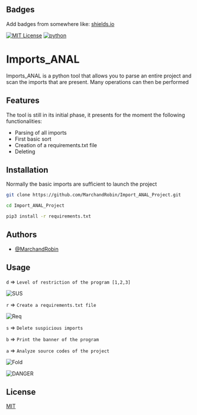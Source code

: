 
## Badges

Add badges from somewhere like: [shields.io](https://shields.io/)

[![MIT License](https://img.shields.io/badge/License-MIT-green.svg)](https://choosealicense.com/licenses/mit/)
[![python](https://img.shields.io/badge/python-v3.7-blue)](https://www.python.org/)





# Imports_ANAL





Imports_ANAL is a python tool that allows you to parse an entire project and scan the imports that are present. Many operations can then be performed
## Features


The tool is still in its initial phase, it presents for the moment the following functionalities:

- Parsing of all imports
- First basic sort
- Creation of a requirements.txt file
- Deleting




## Installation

Normally the basic imports are sufficient to launch the project

```bash
git clone https://github.com/MarchandRobin/Import_ANAL_Project.git
```


```bash
cd Import_ANAL_Project
```

```bash
pip3 install -r requirements.txt
```
    
## Authors

- [@MarchandRobin](https://github.com/MarchandRobin)


## Usage


`d` => `Level of restriction of the program [1,2,3]`

![SUS](https://github.com/MarchandRobin/Imports_ANAL/blob/main/img/Capture%20d%E2%80%99%C3%A9cran%20du%202023-02-02%2021-31-53.png)

`r` => `Create a requirements.txt file`


![Req](https://github.com/MarchandRobin/Imports_ANAL/blob/main/img/Capture%20d%E2%80%99%C3%A9cran%20du%202023-02-02%2021-31-24.png)

`s` => `Delete suspicious imports`


`b` => `Print the banner of the program`

`a` => `Analyze source codes of the project`

![Fold](https://github.com/MarchandRobin/Imports_ANAL/blob/main/img/Capture%20d%E2%80%99%C3%A9cran%20du%202023-02-02%2021-32-09.png)


![DANGER](https://github.com/MarchandRobin/Imports_ANAL/blob/main/img/Capture%20d%E2%80%99%C3%A9cran%20du%202023-02-02%2021-32-59.png)








## License

[MIT](https://choosealicense.com/licenses/mit/)



